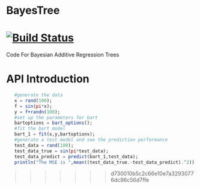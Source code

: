 # BayesTree

[![Build Status](https://travis-ci.org/mathcg/BayesTree.jl.svg?branch=master)](https://travis-ci.org/mathcg/BayesTree.jl)
=======
Code For Bayesian Additive Regression Trees

API Introduction
================
```julia   
   #generate the data
   x = rand(100);
   f = sin(pi*x); 
   y = f+randn(100);
   #set up the parameters for bart
   bartoptions = bart_options();
   #fit the bart model
   bart_1 = fit(x,y,bartoptions);
   #generate a test model and see the prediction performance
   test_data = rand(100);
   test_data_true = sin(pi*test_data);
   test_data_predict = predict(bart_1,test_data);
   println("The MSE is ",mean((test_data_true.-test_data_predict).^2))
```
   

>>>>>>> d730010b5c2c66e10e7a32930776dc96c56d7ffe
